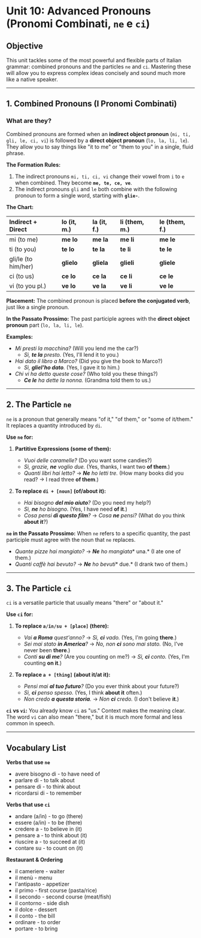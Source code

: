 
# Unit 10: Advanced Pronouns (Pronomi Combinati, `ne` e `ci`)

## Objective

This unit tackles some of the most powerful and flexible parts of Italian grammar: combined pronouns and the particles `ne` and `ci`. Mastering these will allow you to express complex ideas concisely and sound much more like a native speaker.

---

## 1. Combined Pronouns (I Pronomi Combinati)

### What are they?

Combined pronouns are formed when an **indirect object pronoun** (`mi, ti, gli, le, ci, vi`) is followed by a **direct object pronoun** (`lo, la, li, le`). They allow you to say things like "it to me" or "them to you" in a single, fluid phrase.

**The Formation Rules:**

1.  The indirect pronouns `mi, ti, ci, vi` change their vowel from `i` to `e` when combined. They become **`me, te, ce, ve`**.
2.  The indirect pronouns `gli` and `le` both combine with the following pronoun to form a single word, starting with **`glie-`**.

**The Chart:**

| Indirect + Direct | lo (it, m.) | la (it, f.) | li (them, m.) | le (them, f.) |
| :---------------- | :---------- | :---------- | :------------ | :------------ |
| mi (to me)        | **me lo**   | **me la**   | **me li**     | **me le**     |
| ti (to you)       | **te lo**   | **te la**   | **te li**     | **te le**     |
| gli/le (to him/her)| **glielo**  | **gliela**  | **glieli**    | **gliele**    |
| ci (to us)        | **ce lo**   | **ce la**   | **ce li**     | **ce le**     |
| vi (to you pl.)   | **ve lo**   | **ve la**   | **ve li**     | **ve le**     |

**Placement:** The combined pronoun is placed **before the conjugated verb**, just like a single pronoun.

**In the Passato Prossimo:** The past participle agrees with the **direct object pronoun** part (`lo, la, li, le`).

**Examples:**

*   *Mi presti la macchina?* (Will you lend me the car?)
    *   *Sì, **te la** presto.* (Yes, I'll lend it to you.)
*   *Hai dato il libro a Marco?* (Did you give the book to Marco?)
    *   *Sì, **gliel'**ho dat**o**.* (Yes, I gave it to him.)
*   *Chi vi ha detto queste cose?* (Who told you these things?)
    *   ***Ce le** ha dette la nonna.* (Grandma told them to us.)

---

## 2. The Particle `ne`

`ne` is a pronoun that generally means "of it," "of them," or "some of it/them." It replaces a quantity introduced by `di`.

**Use `ne` for:**

1.  **Partitive Expressions (some of them):**
    *   *Vuoi delle caramelle?* (Do you want some candies?)
    *   *Sì, grazie, **ne** voglio due.* (Yes, thanks, I want two **of them**.)
    *   *Quanti libri hai letto?* -> ***Ne** ho letti tre.* (How many books did you read? -> I read three **of them**.)

2.  **To replace `di + [noun]` (of/about it):**
    *   *Hai bisogno **del mio aiuto**?* (Do you need my help?)
    *   *Sì, **ne** ho bisogno.* (Yes, I have need **of it**.)
    *   *Cosa pensi **di questo film**?* -> *Cosa **ne** pensi?* (What do you think **about it**?)

**`ne` in the Passato Prossimo:** When `ne` refers to a specific quantity, the past participle must agree with the noun that `ne` replaces.

*   *Quante pizze hai mangiato?* -> ***Ne** ho mangiat**a** una.* (I ate one of them.)
*   *Quanti caffè hai bevuto?* -> ***Ne** ho bevut**i** due.* (I drank two of them.)

---

## 3. The Particle `ci`

`ci` is a versatile particle that usually means "there" or "about it."

**Use `ci` for:**

1.  **To replace `a/in/su + [place]` (there):**
    *   *Vai **a Roma** quest'anno?* -> *Sì, **ci** vado.* (Yes, I'm going **there**.)
    *   *Sei mai stato **in America**?* -> *No, non **ci** sono mai stato.* (No, I've never been **there**.)
    *   *Conti **su di me**?* (Are you counting on me?) -> *Sì, **ci** conto.* (Yes, I'm counting **on it**.)

2.  **To replace `a + [thing]` (about it/at it):**
    *   *Pensi mai **al tuo futuro**?* (Do you ever think about your future?)
    *   *Sì, **ci** penso spesso.* (Yes, I think **about it** often.)
    *   *Non credo **a questa storia**.* -> *Non **ci** credo.* (I don't believe **it**.)

**`ci` vs `vi`:** You already know `ci` as "us." Context makes the meaning clear. The word `vi` can also mean "there," but it is much more formal and less common in speech.

---

## Vocabulary List

**Verbs that use `ne`**
*   avere bisogno di - to have need of
*   parlare di - to talk about
*   pensare di - to think about
*   ricordarsi di - to remember

**Verbs that use `ci`**
*   andare (a/in) - to go (there)
*   essere (a/in) - to be (there)
*   credere a - to believe in (it)
*   pensare a - to think about (it)
*   riuscire a - to succeed at (it)
*   contare su - to count on (it)

**Restaurant & Ordering**
*   il cameriere - waiter
*   il menù - menu
*   l'antipasto - appetizer
*   il primo - first course (pasta/rice)
*   il secondo - second course (meat/fish)
*   il contorno - side dish
*   il dolce - dessert
*   il conto - the bill
*   ordinare - to order
*   portare - to bring
